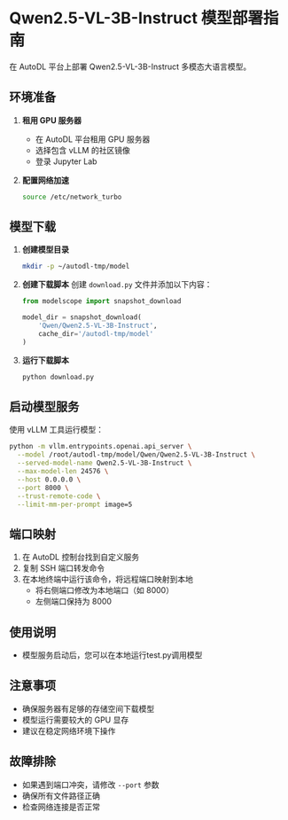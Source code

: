 # Qwen2.5-VL-3B-Instruct 模型部署指南

在 AutoDL 平台上部署 Qwen2.5-VL-3B-Instruct 多模态大语言模型。

## 环境准备

1. **租用 GPU 服务器**
   - 在 AutoDL 平台租用 GPU 服务器
   - 选择包含 vLLM 的社区镜像
   - 登录 Jupyter Lab

2. **配置网络加速**
   ```bash
   source /etc/network_turbo
   ```

## 模型下载

1. **创建模型目录**
   ```bash
   mkdir -p ~/autodl-tmp/model
   ```

2. **创建下载脚本**
   创建 `download.py` 文件并添加以下内容：
   ```python
   from modelscope import snapshot_download
   
   model_dir = snapshot_download(
       'Qwen/Qwen2.5-VL-3B-Instruct',
       cache_dir='/autodl-tmp/model'
   )
   ```

3. **运行下载脚本**
   ```bash
   python download.py
   ```

## 启动模型服务

使用 vLLM 工具运行模型：

```bash
python -m vllm.entrypoints.openai.api_server \
  --model /root/autodl-tmp/model/Qwen/Qwen2.5-VL-3B-Instruct \
  --served-model-name Qwen2.5-VL-3B-Instruct \
  --max-model-len 24576 \
  --host 0.0.0.0 \
  --port 8000 \
  --trust-remote-code \
  --limit-mm-per-prompt image=5
```

## 端口映射

1. 在 AutoDL 控制台找到自定义服务
2. 复制 SSH 端口转发命令
3. 在本地终端中运行该命令，将远程端口映射到本地
   - 将右侧端口修改为本地端口（如 8000）
   - 左侧端口保持为 8000

## 使用说明

- 模型服务启动后，您可以在本地运行test.py调用模型

## 注意事项

- 确保服务器有足够的存储空间下载模型
- 模型运行需要较大的 GPU 显存
- 建议在稳定网络环境下操作

## 故障排除

- 如果遇到端口冲突，请修改 `--port` 参数
- 确保所有文件路径正确
- 检查网络连接是否正常
